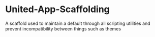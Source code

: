 # United-App-Scaffolding
A scaffold used to maintain a default through all scripting utilities and prevent incompatibility between things such as themes
